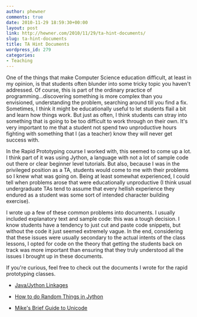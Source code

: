 ```yaml
---
author: phewner
comments: true
date: 2010-11-29 18:59:30+00:00
layout: post
link: http://hewner.com/2010/11/29/ta-hint-documents/
slug: ta-hint-documents
title: TA Hint Documents
wordpress_id: 279
categories:
- Teaching
---
```


One of the things that make Computer Science education difficult, at least in my opinion, is that students often blunder into some tricky topic you haven't addressed.  Of course, this is part of the ordinary practice of programming...discovering something is more complex than you envisioned, understanding the problem, searching around till you find a fix.  Sometimes, I think it might be educationally useful to let students flail a bit and learn how things work.  But just as often, I think students can stray into something that is going to be too difficult to work through on their own.  It's very important to me that a student not spend two unproductive hours fighting with something that I (as a teacher) know they will never get success with.

In the Rapid Prototyping course I worked with, this seemed to come up a lot.  I think part of it was using Jython, a language with not a lot of sample code out there or clear beginner level tutorials.  But also, because I was in the privileged position as a TA, students would come to me with their problems so I knew what was going on.  Being at least somewhat experienced, I could tell when problems arose that were educationally unproductive (I think usual undergraduate TAs tend to assume that every hellish experience they endured as a student was some sort of intended character building exercise).

I wrote up a few of these common problems into documents.  I usually included explanatory text and sample code: this was a tough decision.  I know students have a tendency to just cut and paste code snippets, but without the code it just seemed extremely vague.  In the end, considering that these issues were usually secondary to the actual intents of the class lessons, I opted for code on the theory that getting the students back on track was more important than ensuring that they truly understood all the issues I brought up in these documents.

If you're curious, feel free to check out the documents I wrote for the rapid prototyping classes.





  * [Java/Jython Linkages](https://docs.google.com/document/pub?id=1gYq5GmQ4WeKZ6uwaq01j4Wt-mao9bUQTEDgNQ9IQgLQ)


  * [How to do Random Things in Jython](https://docs.google.com/document/pub?id=11U46z6fLxVUmy4D9jS4Rpe-WZ412-KBBIOpfwwVbYM8)


  * [Mike's Brief Guide to Unicode]( https://docs.google.com/document/pub?id=1SnZbdEj3rJcSMrxCn-hAj6E165dh1hNismXa8WzOtjw)



